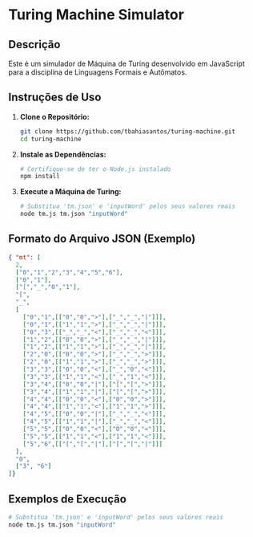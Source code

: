 # Turing Machine Simulator

## Descrição

Este é um simulador de Máquina de Turing desenvolvido em JavaScript para a disciplina de Linguagens Formais e Autômatos.

## Instruções de Uso

1. **Clone o Repositório:**

   ```bash
   git clone https://github.com/tbahiasantos/turing-machine.git
   cd turing-machine
   ```

2. **Instale as Dependências:**

   ```bash
   # Certifique-se de ter o Node.js instalado
   npm install
   ```

3. **Execute a Máquina de Turing:**

   ```bash
   # Substitua 'tm.json' e 'inputWord' pelos seus valores reais
   node tm.js tm.json "inputWord"
   ```

## Formato do Arquivo JSON (Exemplo)

```json
{ "mt": [
  2,
  ["0","1","2","3","4","5","6"],
  ["0","1"],
  ["[","_","0","1"],
  "[",
  "_",
  [
    ["0","1",[["0","0",">"],["_","_","|"]]],
    ["0","1",[["1","1",">"],["_","_","|"]]],
    ["0","3",[["_","_","<"],["_","_","<"]]],
    ["1","2",[["0","0",">"],["_","_","|"]]],
    ["1","2",[["1","1",">"],["_","_","|"]]],
    ["2","0",[["0","0",">"],["_","_",">"]]],
    ["2","0",[["1","1",">"],["_","_",">"]]],
    ["3","3",[["0","0","<"],["_","0","<"]]],
    ["3","3",[["1","1","<"],["_","1","<"]]],
    ["3","4",[["0","0","|"],["[","[",">"]]],
    ["3","4",[["1","1","|"],["[","[",">"]]],
    ["4","4",[["0","0","<"],["0","0",">"]]],
    ["4","4",[["1","1","<"],["1","1",">"]]],
    ["4","5",[["0","0","|"],["_","_","<"]]],
    ["4","5",[["1","1","|"],["_","_","<"]]],
    ["5","5",[["0","0","<"],["0","0","<"]]],
    ["5","5",[["1","1","<"],["1","1","<"]]],
    ["5","6",[["[","[","|"],["[","[","|"]]]
  ],
  "0",
  ["3", "6"]
]}
```

## Exemplos de Execução

```bash
# Substitua 'tm.json' e 'inputWord' pelos seus valores reais
node tm.js tm.json "inputWord"
```
